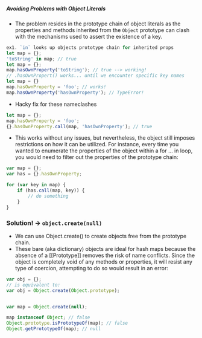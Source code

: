 
##### Avoiding Problems with Object Literals
* The problem resides in the prototype chain of object literals as the properties and methods inherited from the `Object` prototype can clash with the mechanisms used to assert the existence of a key.  

```javascript
ex1. `in` looks up objects prototype chain for inherited props
let map = {};
'toString' in map; // true
let map = {};
map.hasOwnProperty('toString'); // true --> working!
// .hasOwnPropert() works... until we encounter specific key names
let map = {}
map.hasOwnProperty = 'foo'; // works!
map.hasOwnProperty('hasOwnProperty'); // TypeError!
```

* Hacky fix for these nameclashes

```javascript
let map = {};
map.hasOwnProperty = 'foo';
{}.hasOwnProperty.call(map, 'hasOwnProperty'); // true
```

* This works without any issues, but nevertheless, the object still imposes restrictions on how it can be utilized. For instance, every time you wanted to enumerate the properties of the object within a for ... in loop, you would need to filter out the properties of the prototype chain: 

```javascript
var map = {};
var has = {}.hasOwnProperty;

for (var key in map) {
    if (has.call(map, key)) {
        // do something
    }
}
```

### Solution! -> `object.create(null)`
* We can use Object.create() to create objects free from the prototype chain.
* These bare (aka dictionary) objects are ideal for hash maps because the absence of a [[Prototype]] removes the risk of name conflicts. Since the object is completely void of any methods or properties, it will resist any type of coercion, attempting to do so would result in an error:

```javascript
var obj = {};
// is equivalent to:
var obj = Object.create(Object.prototype);


var map = Object.create(null);

map instanceof Object; // false
Object.prototype.isPrototypeOf(map); // false
Object.getPrototypeOf(map); // null

```
